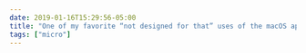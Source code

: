 ```yaml
---
date: 2019-01-16T15:29:56-05:00
title: "One of my favorite “not designed for that” uses of the macOS app Alfred is to strip formatting from text when copying from one doc to another—paste it in Alfred bar in between, and voilà!"
tags: ["micro"]
---
```

